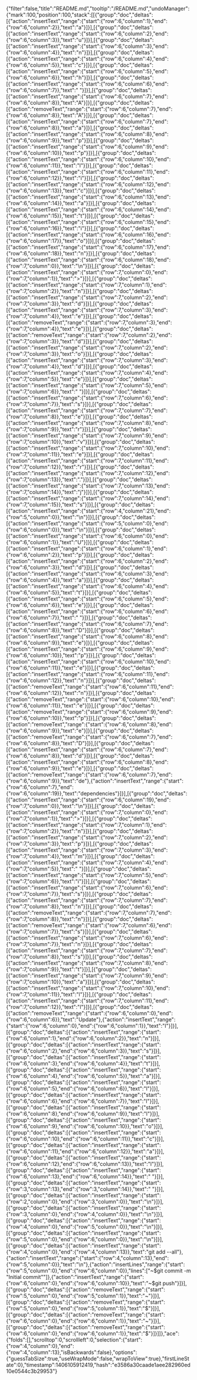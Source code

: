 {"filter":false,"title":"README.md","tooltip":"/README.md","undoManager":{"mark":100,"position":100,"stack":[[{"group":"doc","deltas":[{"action":"insertText","range":{"start":{"row":6,"column":1},"end":{"row":6,"column":2}},"text":"a"}]}],[{"group":"doc","deltas":[{"action":"insertText","range":{"start":{"row":6,"column":2},"end":{"row":6,"column":3}},"text":"u"}]}],[{"group":"doc","deltas":[{"action":"insertText","range":{"start":{"row":6,"column":3},"end":{"row":6,"column":4}},"text":"n"}]}],[{"group":"doc","deltas":[{"action":"insertText","range":{"start":{"row":6,"column":4},"end":{"row":6,"column":5}},"text":"c"}]}],[{"group":"doc","deltas":[{"action":"insertText","range":{"start":{"row":6,"column":5},"end":{"row":6,"column":6}},"text":"h"}]}],[{"group":"doc","deltas":[{"action":"insertText","range":{"start":{"row":6,"column":6},"end":{"row":6,"column":7}},"text":" "}]}],[{"group":"doc","deltas":[{"action":"insertText","range":{"start":{"row":6,"column":7},"end":{"row":6,"column":8}},"text":"A"}]}],[{"group":"doc","deltas":[{"action":"removeText","range":{"start":{"row":6,"column":7},"end":{"row":6,"column":8}},"text":"A"}]}],[{"group":"doc","deltas":[{"action":"insertText","range":{"start":{"row":6,"column":7},"end":{"row":6,"column":8}},"text":"a"}]}],[{"group":"doc","deltas":[{"action":"insertText","range":{"start":{"row":6,"column":8},"end":{"row":6,"column":9}},"text":"p"}]}],[{"group":"doc","deltas":[{"action":"insertText","range":{"start":{"row":6,"column":9},"end":{"row":6,"column":10}},"text":"p"}]}],[{"group":"doc","deltas":[{"action":"insertText","range":{"start":{"row":6,"column":10},"end":{"row":6,"column":11}},"text":"l"}]}],[{"group":"doc","deltas":[{"action":"insertText","range":{"start":{"row":6,"column":11},"end":{"row":6,"column":12}},"text":"i"}]}],[{"group":"doc","deltas":[{"action":"insertText","range":{"start":{"row":6,"column":12},"end":{"row":6,"column":13}},"text":"c"}]}],[{"group":"doc","deltas":[{"action":"insertText","range":{"start":{"row":6,"column":13},"end":{"row":6,"column":14}},"text":"a"}]}],[{"group":"doc","deltas":[{"action":"insertText","range":{"start":{"row":6,"column":14},"end":{"row":6,"column":15}},"text":"t"}]}],[{"group":"doc","deltas":[{"action":"insertText","range":{"start":{"row":6,"column":15},"end":{"row":6,"column":16}},"text":"i"}]}],[{"group":"doc","deltas":[{"action":"insertText","range":{"start":{"row":6,"column":16},"end":{"row":6,"column":17}},"text":"o"}]}],[{"group":"doc","deltas":[{"action":"insertText","range":{"start":{"row":6,"column":17},"end":{"row":6,"column":18}},"text":"n"}]}],[{"group":"doc","deltas":[{"action":"insertText","range":{"start":{"row":6,"column":18},"end":{"row":7,"column":0}},"text":"\n"}]}],[{"group":"doc","deltas":[{"action":"insertText","range":{"start":{"row":7,"column":0},"end":{"row":7,"column":1}},"text":">"}]}],[{"group":"doc","deltas":[{"action":"insertText","range":{"start":{"row":7,"column":1},"end":{"row":7,"column":2}},"text":"n"}]}],[{"group":"doc","deltas":[{"action":"insertText","range":{"start":{"row":7,"column":2},"end":{"row":7,"column":3}},"text":"d"}]}],[{"group":"doc","deltas":[{"action":"insertText","range":{"start":{"row":7,"column":3},"end":{"row":7,"column":4}},"text":"e"}]}],[{"group":"doc","deltas":[{"action":"removeText","range":{"start":{"row":7,"column":3},"end":{"row":7,"column":4}},"text":"e"}]}],[{"group":"doc","deltas":[{"action":"removeText","range":{"start":{"row":7,"column":2},"end":{"row":7,"column":3}},"text":"d"}]}],[{"group":"doc","deltas":[{"action":"insertText","range":{"start":{"row":7,"column":2},"end":{"row":7,"column":3}},"text":"o"}]}],[{"group":"doc","deltas":[{"action":"insertText","range":{"start":{"row":7,"column":3},"end":{"row":7,"column":4}},"text":"d"}]}],[{"group":"doc","deltas":[{"action":"insertText","range":{"start":{"row":7,"column":4},"end":{"row":7,"column":5}},"text":"e"}]}],[{"group":"doc","deltas":[{"action":"insertText","range":{"start":{"row":7,"column":5},"end":{"row":7,"column":6}},"text":" "}]}],[{"group":"doc","deltas":[{"action":"insertText","range":{"start":{"row":7,"column":6},"end":{"row":7,"column":7}},"text":"s"}]}],[{"group":"doc","deltas":[{"action":"insertText","range":{"start":{"row":7,"column":7},"end":{"row":7,"column":8}},"text":"e"}]}],[{"group":"doc","deltas":[{"action":"insertText","range":{"start":{"row":7,"column":8},"end":{"row":7,"column":9}},"text":"r"}]}],[{"group":"doc","deltas":[{"action":"insertText","range":{"start":{"row":7,"column":9},"end":{"row":7,"column":10}},"text":"v"}]}],[{"group":"doc","deltas":[{"action":"insertText","range":{"start":{"row":7,"column":10},"end":{"row":7,"column":11}},"text":"e"}]}],[{"group":"doc","deltas":[{"action":"insertText","range":{"start":{"row":7,"column":11},"end":{"row":7,"column":12}},"text":"r"}]}],[{"group":"doc","deltas":[{"action":"insertText","range":{"start":{"row":7,"column":12},"end":{"row":7,"column":13}},"text":"."}]}],[{"group":"doc","deltas":[{"action":"insertText","range":{"start":{"row":7,"column":13},"end":{"row":7,"column":14}},"text":"j"}]}],[{"group":"doc","deltas":[{"action":"insertText","range":{"start":{"row":7,"column":14},"end":{"row":7,"column":15}},"text":"s"}]}],[{"group":"doc","deltas":[{"action":"insertText","range":{"start":{"row":4,"column":21},"end":{"row":5,"column":0}},"text":"\n"}]}],[{"group":"doc","deltas":[{"action":"insertText","range":{"start":{"row":5,"column":0},"end":{"row":6,"column":0}},"text":"\n"}]}],[{"group":"doc","deltas":[{"action":"insertText","range":{"start":{"row":6,"column":0},"end":{"row":6,"column":1}},"text":"U"}]}],[{"group":"doc","deltas":[{"action":"insertText","range":{"start":{"row":6,"column":1},"end":{"row":6,"column":2}},"text":"p"}]}],[{"group":"doc","deltas":[{"action":"insertText","range":{"start":{"row":6,"column":2},"end":{"row":6,"column":3}},"text":"d"}]}],[{"group":"doc","deltas":[{"action":"insertText","range":{"start":{"row":6,"column":3},"end":{"row":6,"column":4}},"text":"a"}]}],[{"group":"doc","deltas":[{"action":"insertText","range":{"start":{"row":6,"column":4},"end":{"row":6,"column":5}},"text":"t"}]}],[{"group":"doc","deltas":[{"action":"insertText","range":{"start":{"row":6,"column":5},"end":{"row":6,"column":6}},"text":"e"}]}],[{"group":"doc","deltas":[{"action":"insertText","range":{"start":{"row":6,"column":6},"end":{"row":6,"column":7}},"text":" "}]}],[{"group":"doc","deltas":[{"action":"insertText","range":{"start":{"row":6,"column":7},"end":{"row":6,"column":8}},"text":"D"}]}],[{"group":"doc","deltas":[{"action":"insertText","range":{"start":{"row":6,"column":8},"end":{"row":6,"column":9}},"text":"e"}]}],[{"group":"doc","deltas":[{"action":"insertText","range":{"start":{"row":6,"column":9},"end":{"row":6,"column":10}},"text":"p"}]}],[{"group":"doc","deltas":[{"action":"insertText","range":{"start":{"row":6,"column":10},"end":{"row":6,"column":11}},"text":"e"}]}],[{"group":"doc","deltas":[{"action":"insertText","range":{"start":{"row":6,"column":11},"end":{"row":6,"column":12}},"text":"n"}]}],[{"group":"doc","deltas":[{"action":"removeText","range":{"start":{"row":6,"column":11},"end":{"row":6,"column":12}},"text":"n"}]}],[{"group":"doc","deltas":[{"action":"removeText","range":{"start":{"row":6,"column":10},"end":{"row":6,"column":11}},"text":"e"}]}],[{"group":"doc","deltas":[{"action":"removeText","range":{"start":{"row":6,"column":9},"end":{"row":6,"column":10}},"text":"p"}]}],[{"group":"doc","deltas":[{"action":"removeText","range":{"start":{"row":6,"column":8},"end":{"row":6,"column":9}},"text":"e"}]}],[{"group":"doc","deltas":[{"action":"removeText","range":{"start":{"row":6,"column":7},"end":{"row":6,"column":8}},"text":"D"}]}],[{"group":"doc","deltas":[{"action":"insertText","range":{"start":{"row":6,"column":7},"end":{"row":6,"column":8}},"text":"d"}]}],[{"group":"doc","deltas":[{"action":"insertText","range":{"start":{"row":6,"column":8},"end":{"row":6,"column":9}},"text":"e"}]}],[{"group":"doc","deltas":[{"action":"removeText","range":{"start":{"row":6,"column":7},"end":{"row":6,"column":9}},"text":"de"},{"action":"insertText","range":{"start":{"row":6,"column":7},"end":{"row":6,"column":19}},"text":"dependencies"}]}],[{"group":"doc","deltas":[{"action":"insertText","range":{"start":{"row":6,"column":19},"end":{"row":7,"column":0}},"text":"\n"}]}],[{"group":"doc","deltas":[{"action":"insertText","range":{"start":{"row":7,"column":0},"end":{"row":7,"column":1}},"text":">"}]}],[{"group":"doc","deltas":[{"action":"insertText","range":{"start":{"row":7,"column":1},"end":{"row":7,"column":2}},"text":"n"}]}],[{"group":"doc","deltas":[{"action":"insertText","range":{"start":{"row":7,"column":2},"end":{"row":7,"column":3}},"text":"p"}]}],[{"group":"doc","deltas":[{"action":"insertText","range":{"start":{"row":7,"column":3},"end":{"row":7,"column":4}},"text":"m"}]}],[{"group":"doc","deltas":[{"action":"insertText","range":{"start":{"row":7,"column":4},"end":{"row":7,"column":5}},"text":" "}]}],[{"group":"doc","deltas":[{"action":"insertText","range":{"start":{"row":7,"column":5},"end":{"row":7,"column":6}},"text":"i"}]}],[{"group":"doc","deltas":[{"action":"insertText","range":{"start":{"row":7,"column":6},"end":{"row":7,"column":7}},"text":"s"}]}],[{"group":"doc","deltas":[{"action":"insertText","range":{"start":{"row":7,"column":7},"end":{"row":7,"column":8}},"text":"n"}]}],[{"group":"doc","deltas":[{"action":"removeText","range":{"start":{"row":7,"column":7},"end":{"row":7,"column":8}},"text":"n"}]}],[{"group":"doc","deltas":[{"action":"removeText","range":{"start":{"row":7,"column":6},"end":{"row":7,"column":7}},"text":"s"}]}],[{"group":"doc","deltas":[{"action":"insertText","range":{"start":{"row":7,"column":6},"end":{"row":7,"column":7}},"text":"n"}]}],[{"group":"doc","deltas":[{"action":"insertText","range":{"start":{"row":7,"column":7},"end":{"row":7,"column":8}},"text":"s"}]}],[{"group":"doc","deltas":[{"action":"insertText","range":{"start":{"row":7,"column":8},"end":{"row":7,"column":9}},"text":"t"}]}],[{"group":"doc","deltas":[{"action":"insertText","range":{"start":{"row":7,"column":9},"end":{"row":7,"column":10}},"text":"a"}]}],[{"group":"doc","deltas":[{"action":"insertText","range":{"start":{"row":7,"column":10},"end":{"row":7,"column":11}},"text":"l"}]}],[{"group":"doc","deltas":[{"action":"insertText","range":{"start":{"row":7,"column":11},"end":{"row":7,"column":12}},"text":"l"}]}],[{"group":"doc","deltas":[{"action":"removeText","range":{"start":{"row":6,"column":0},"end":{"row":6,"column":6}},"text":"Update"},{"action":"insertText","range":{"start":{"row":6,"column":0},"end":{"row":6,"column":1}},"text":"I"}]}],[{"group":"doc","deltas":[{"action":"insertText","range":{"start":{"row":6,"column":1},"end":{"row":6,"column":2}},"text":"n"}]}],[{"group":"doc","deltas":[{"action":"insertText","range":{"start":{"row":6,"column":2},"end":{"row":6,"column":3}},"text":"s"}]}],[{"group":"doc","deltas":[{"action":"insertText","range":{"start":{"row":6,"column":3},"end":{"row":6,"column":4}},"text":"t"}]}],[{"group":"doc","deltas":[{"action":"insertText","range":{"start":{"row":6,"column":4},"end":{"row":6,"column":5}},"text":"a"}]}],[{"group":"doc","deltas":[{"action":"insertText","range":{"start":{"row":6,"column":5},"end":{"row":6,"column":6}},"text":"l"}]}],[{"group":"doc","deltas":[{"action":"insertText","range":{"start":{"row":6,"column":6},"end":{"row":6,"column":7}},"text":"l"}]}],[{"group":"doc","deltas":[{"action":"insertText","range":{"start":{"row":6,"column":8},"end":{"row":6,"column":9}},"text":"l"}]}],[{"group":"doc","deltas":[{"action":"insertText","range":{"start":{"row":6,"column":9},"end":{"row":6,"column":10}},"text":"o"}]}],[{"group":"doc","deltas":[{"action":"insertText","range":{"start":{"row":6,"column":10},"end":{"row":6,"column":11}},"text":"c"}]}],[{"group":"doc","deltas":[{"action":"insertText","range":{"start":{"row":6,"column":11},"end":{"row":6,"column":12}},"text":"a"}]}],[{"group":"doc","deltas":[{"action":"insertText","range":{"start":{"row":6,"column":12},"end":{"row":6,"column":13}},"text":"l"}]}],[{"group":"doc","deltas":[{"action":"insertText","range":{"start":{"row":6,"column":13},"end":{"row":6,"column":14}},"text":" "}]}],[{"group":"doc","deltas":[{"action":"insertText","range":{"start":{"row":3,"column":13},"end":{"row":3,"column":14}},"text":" "}]}],[{"group":"doc","deltas":[{"action":"insertText","range":{"start":{"row":2,"column":0},"end":{"row":3,"column":0}},"text":"\n"}]}],[{"group":"doc","deltas":[{"action":"insertText","range":{"start":{"row":3,"column":0},"end":{"row":4,"column":0}},"text":"\n"}]}],[{"group":"doc","deltas":[{"action":"insertText","range":{"start":{"row":4,"column":0},"end":{"row":5,"column":0}},"text":"\n"}]}],[{"group":"doc","deltas":[{"action":"insertText","range":{"start":{"row":5,"column":0},"end":{"row":6,"column":0}},"text":"\n"}]}],[{"group":"doc","deltas":[{"action":"insertText","range":{"start":{"row":4,"column":0},"end":{"row":4,"column":13}},"text":"git add --all"},{"action":"insertText","range":{"start":{"row":4,"column":13},"end":{"row":5,"column":0}},"text":"\n"},{"action":"insertLines","range":{"start":{"row":5,"column":0},"end":{"row":6,"column":0}},"lines":["~$git commit -m \"Initial commit\""]},{"action":"insertText","range":{"start":{"row":6,"column":0},"end":{"row":6,"column":10}},"text":"~$git push"}]}],[{"group":"doc","deltas":[{"action":"removeText","range":{"start":{"row":5,"column":0},"end":{"row":5,"column":1}},"text":"~"}]}],[{"group":"doc","deltas":[{"action":"removeText","range":{"start":{"row":5,"column":0},"end":{"row":5,"column":1}},"text":"$"}]}],[{"group":"doc","deltas":[{"action":"removeText","range":{"start":{"row":6,"column":0},"end":{"row":6,"column":1}},"text":"~"}]}],[{"group":"doc","deltas":[{"action":"removeText","range":{"start":{"row":6,"column":0},"end":{"row":6,"column":1}},"text":"$"}]}]]},"ace":{"folds":[],"scrolltop":0,"scrollleft":0,"selection":{"start":{"row":4,"column":0},"end":{"row":4,"column":13},"isBackwards":false},"options":{"guessTabSize":true,"useWrapMode":false,"wrapToView":true},"firstLineState":0},"timestamp":1406105912419,"hash":"e3586a30caade1aee282960ed10e0544c3b29953"}